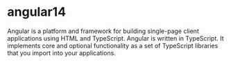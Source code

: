 # angular14
Angular is a platform and framework for building single-page client applications using HTML and TypeScript. Angular is written in TypeScript. It implements core and optional functionality as a set of TypeScript libraries that you import into your applications.
